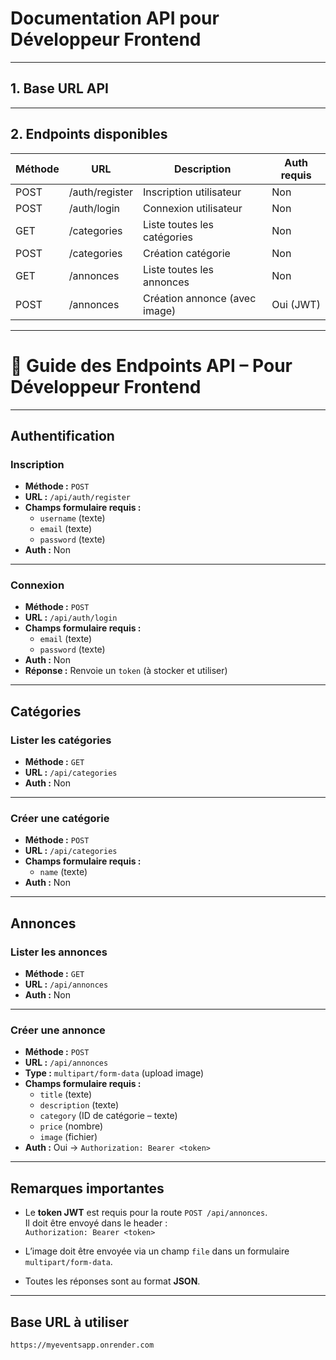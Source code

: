  

# Documentation API pour Développeur Frontend

---

## 1. Base URL API


---

## 2. Endpoints disponibles

| Méthode | URL                    | Description                         | Auth requis |
|---------|------------------------|-----------------------------------|-------------|
| POST    | /auth/register         | Inscription utilisateur            | Non         |
| POST    | /auth/login            | Connexion utilisateur              | Non         |
| GET     | /categories            | Liste toutes les catégories        | Non         |
| POST    | /categories            | Création catégorie                 | Non         |
| GET     | /annonces              | Liste toutes les annonces          | Non         |
| POST    | /annonces              | Création annonce (avec image)     | Oui (JWT)   |

---
# 📘 Guide des Endpoints API – Pour Développeur Frontend

---

##  Authentification

###  Inscription
- **Méthode :** `POST`
- **URL :** `/api/auth/register`
- **Champs formulaire requis :**
  - `username` (texte)
  - `email` (texte)
  - `password` (texte)
- **Auth :**  Non

---

###  Connexion
- **Méthode :** `POST`
- **URL :** `/api/auth/login`
- **Champs formulaire requis :**
  - `email` (texte)
  - `password` (texte)
- **Auth :**  Non
- **Réponse :** Renvoie un `token` (à stocker et utiliser)

---

##  Catégories

###  Lister les catégories
- **Méthode :** `GET`
- **URL :** `/api/categories`
- **Auth :**  Non

---

###  Créer une catégorie
- **Méthode :** `POST`
- **URL :** `/api/categories`
- **Champs formulaire requis :**
  - `name` (texte)
- **Auth :**  Non

---

##  Annonces

###  Lister les annonces
- **Méthode :** `GET`
- **URL :** `/api/annonces`
- **Auth :**  Non

---

###  Créer une annonce
- **Méthode :** `POST`
- **URL :** `/api/annonces`
- **Type :** `multipart/form-data` (upload image)
- **Champs formulaire requis :**
  - `title` (texte)
  - `description` (texte)
  - `category` (ID de catégorie – texte)
  - `price` (nombre)
  - `image` (fichier)
- **Auth :**  Oui → `Authorization: Bearer <token>`

---

##  Remarques importantes

- Le **token JWT** est requis pour la route `POST /api/annonces`.  
  Il doit être envoyé dans le header :  
  `Authorization: Bearer <token>`

- L’image doit être envoyée via un champ `file` dans un formulaire `multipart/form-data`.

- Toutes les réponses sont au format **JSON**.

---

##  Base URL à utiliser

```url
https://myeventsapp.onrender.com

```